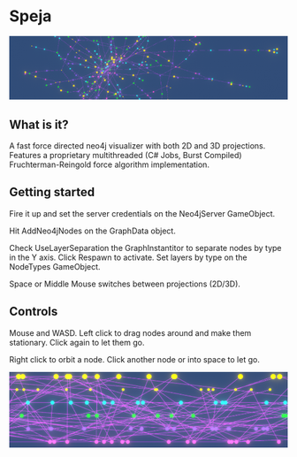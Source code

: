 # Speja

![Alt text](capture.png "Header")

## What is it?
A fast force directed neo4j visualizer with both 2D and 3D projections. Features a proprietary multithreaded (C# Jobs, Burst Compiled) Fruchterman-Reingold force algorithm implementation.

## Getting started
Fire it up and set the server credentials on the Neo4jServer GameObject.

Hit AddNeo4jNodes on the GraphData object.

Check UseLayerSeparation the GraphInstantitor to separate nodes by type in the Y axis. Click Respawn to activate. Set layers by type on the NodeTypes GameObject.

Space or Middle Mouse switches between projections (2D/3D).

## Controls

Mouse and WASD. Left click to drag nodes around and make them stationary. Click again to let them go.

Right click to orbit a node. Click another node or into space to let go.

![Alt text](layers.png "Layers")